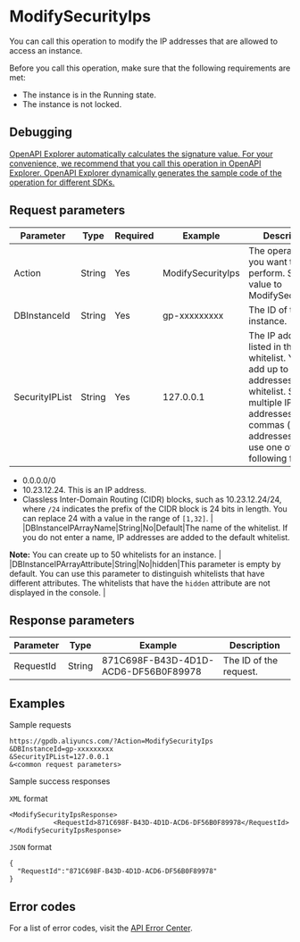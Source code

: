 # ModifySecurityIps

You can call this operation to modify the IP addresses that are allowed to access an instance.

Before you call this operation, make sure that the following requirements are met:

-   The instance is in the Running state.
-   The instance is not locked.

## Debugging

[OpenAPI Explorer automatically calculates the signature value. For your convenience, we recommend that you call this operation in OpenAPI Explorer. OpenAPI Explorer dynamically generates the sample code of the operation for different SDKs.](https://api.aliyun.com/#product=gpdb&api=ModifySecurityIps&type=RPC&version=2016-05-03)

## Request parameters

|Parameter|Type|Required|Example|Description|
|---------|----|--------|-------|-----------|
|Action|String|Yes|ModifySecurityIps|The operation that you want to perform. Set the value to ModifySecurityIps. |
|DBInstanceId|String|Yes|gp-xxxxxxxxx|The ID of the instance. |
|SecurityIPList|String|Yes|127.0.0.1|The IP addresses listed in the whitelist. You can add up to 1,000 IP addresses to the whitelist. Separate multiple IP addresses with commas \(,\). The IP addresses must use one of the following formats:

 -   0.0.0.0/0
-   10.23.12.24. This is an IP address.
-   Classless Inter-Domain Routing \(CIDR\) blocks, such as 10.23.12.24/24, where `/24` indicates the prefix of the CIDR block is 24 bits in length. You can replace 24 with a value in the range of `[1,32]`. |
|DBInstanceIPArrayName|String|No|Default|The name of the whitelist. If you do not enter a name, IP addresses are added to the default whitelist.

 **Note:** You can create up to 50 whitelists for an instance. |
|DBInstanceIPArrayAttribute|String|No|hidden|This parameter is empty by default. You can use this parameter to distinguish whitelists that have different attributes. The whitelists that have the `hidden` attribute are not displayed in the console. |

## Response parameters

|Parameter|Type|Example|Description|
|---------|----|-------|-----------|
|RequestId|String|871C698F-B43D-4D1D-ACD6-DF56B0F89978|The ID of the request. |

## Examples

Sample requests

```
https://gpdb.aliyuncs.com/?Action=ModifySecurityIps
&DBInstanceId=gp-xxxxxxxxx
&SecurityIPList=127.0.0.1
&<common request parameters>
```

Sample success responses

`XML` format

```
<ModifySecurityIpsResponse>
           <RequestId>871C698F-B43D-4D1D-ACD6-DF56B0F89978</RequestId>
</ModifySecurityIpsResponse>
```

`JSON` format

```
{
  "RequestId":"871C698F-B43D-4D1D-ACD6-DF56B0F89978"
}
```

## Error codes

For a list of error codes, visit the [API Error Center](https://error-center.alibabacloud.com/status/product/gpdb).

